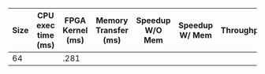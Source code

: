 | Size | CPU exec time (ms) | FPGA Kernel (ms) | Memory Transfer (ms) | Speedup W/O Mem | Speedup W/ Mem | Throughput |
|------|--------------------|------------------|----------------------|-----------------|----------------|------------|
| 64 | | .281| |
